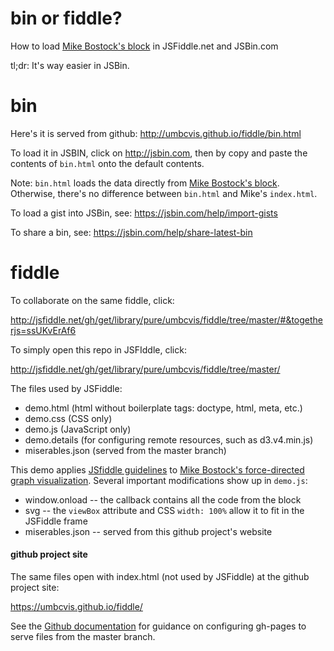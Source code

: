 # bin or fiddle?

How to load [Mike Bostock's block](https://bl.ocks.org/mbostock/4062045) in JSFiddle.net and JSBin.com

tl;dr:  It's way easier in JSBin.

# bin

Here's it is served from github: <http://umbcvis.github.io/fiddle/bin.html>

To load it in JSBIN, click on <http://jsbin.com>, then
by copy and paste the contents of ```bin.html``` onto the default contents.

Note: ````bin.html```` loads the data directly from [Mike Bostock's block](https://bl.ocks.org/mbostock/4062045). Otherwise, there's no
difference between ````bin.html```` and Mike's ````index.html````.

To load a gist into JSBin, see: <https://jsbin.com/help/import-gists>

To share a bin, see: <https://jsbin.com/help/share-latest-bin>

# fiddle

To collaborate on the same fiddle, click:

http://jsfiddle.net/gh/get/library/pure/umbcvis/fiddle/tree/master/#&togetherjs=ssUKvErAf6

To simply open this repo in JSFIddle, click:

<http://jsfiddle.net/gh/get/library/pure/umbcvis/fiddle/tree/master/>

The files used by JSFiddle:

* demo.html (html without boilerplate tags: doctype, html, meta, etc.)
* demo.css (CSS only)
* demo.js (JavaScript only)
* demo.details (for configuring remote resources, such as d3.v4.min.js)
* miserables.json (served from the master branch)

This demo applies <a href="http://doc.jsfiddle.net/use/github_read.html" target="_blank">JSfiddle guidelines</a> to [Mike Bostock's force-directed graph visualization](https://bl.ocks.org/mbostock/4064025).  Several important modifications show up in ```demo.js```:

* window.onload -- the callback contains all the code from the block
* svg -- the ```viewBox``` attribute and CSS ```width: 100%``` allow it to fit in the JSFiddle frame
* miserables.json -- served from this github project's website

#### github project site

The same files open with index.html (not used by JSFiddle) at the github project site:

<https://umbcvis.github.io/fiddle/>

See the [Github documentation](https://help.github.com/articles/configuring-a-publishing-source-for-github-pages/)
for guidance on configuring gh-pages to serve files from the master branch.
